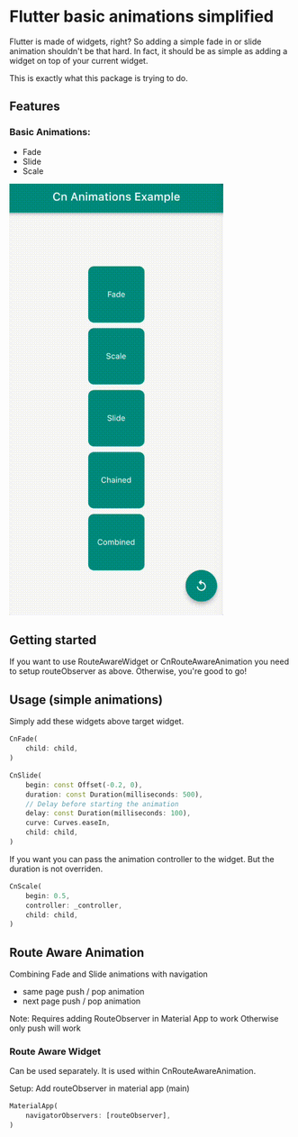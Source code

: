 <!--
This README describes the package. If you publish this package to pub.dev,
this README's contents appear on the landing page for your package.

For information about how to write a good package README, see the guide for
[writing package pages](https://dart.dev/guides/libraries/writing-package-pages).

For general information about developing packages, see the Dart guide for
[creating packages](https://dart.dev/guides/libraries/create-library-packages)
and the Flutter guide for
[developing packages and plugins](https://flutter.dev/developing-packages).
-->

# Flutter basic animations simplified

Flutter is made of widgets, right?
So adding a simple fade in or slide animation shouldn't be that hard. 
In fact, it should be as simple as adding a widget on top of your current widget.

This is exactly what this package is trying to do. 

## Features

### Basic Animations: 
- Fade
- Slide
- Scale

![](https://github.com/SinaSeirafi/CnAnimations/blob/master/CnAnimations-first-gif-.gif)


## Getting started
If you want to use RouteAwareWidget or CnRouteAwareAnimation you need to setup routeObserver as above. 
Otherwise, you're good to go!

## Usage (simple animations)

Simply add these widgets above target widget.

```dart
CnFade(
    child: child,
) 
```

```dart
CnSlide(
    begin: const Offset(-0.2, 0),
    duration: const Duration(milliseconds: 500),
    // Delay before starting the animation
    delay: const Duration(milliseconds: 100), 
    curve: Curves.easeIn,
    child: child,
) 
```

If you want you can pass the animation controller to the widget. 
But the duration is not overriden.

```dart
CnScale(
    begin: 0.5,
    controller: _controller,
    child: child,
) 
```


## Route Aware Animation
Combining Fade and Slide animations with navigation 
- same page push / pop animation
- next page push / pop animation 

Note: Requires adding RouteObserver in Material App to work
Otherwise only push will work

### Route Aware Widget 
Can be used separately.
It is used within CnRouteAwareAnimation.

Setup: Add routeObserver in material app (main)
```dart
MaterialApp(
    navigatorObservers: [routeObserver],
) 
```